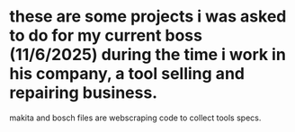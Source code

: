 # these are some projects i was asked to do for my current boss (11/6/2025) during the time i work in his company, a tool selling and repairing business.
makita and bosch files are webscraping code to collect tools specs. 
